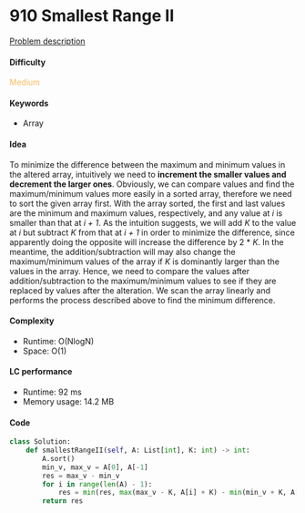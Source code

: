 910 Smallest Range II   
=======================
[Problem description](https://leetcode.com/problems/smallest-range-ii/)

#### Difficulty
<span style="color:#FABC60">Medium</span>

#### Keywords
- Array
  
#### Idea
To minimize the difference between the maximum and minimum values in the altered array, intuitively we need to **increment the smaller values and decrement the larger ones**. Obviously, we can compare values and find the maximum/minimum values more easily in a sorted array, therefore we need to sort the given array first. With the array sorted, the first and last values are the minimum and maximum values, respectively, and any value at *i* is smaller than that at *i + 1*. As the intuition suggests, we will add *K* to the value at *i* but subtract *K* from that at *i + 1* in order to minimize the difference, since apparently doing the opposite will increase the difference by 2 * *K*. In the meantime, the addition/subtraction will may also change the maximum/minimum values of the array if *K* is dominantly larger than the values in the array. Hence, we need to compare the values after addition/subtraction to the maximum/minimum values to see if they are replaced by values after the alteration. We scan the array linearly and performs the process described above to find the minimum difference. 

#### Complexity
- Runtime: O(NlogN) 
- Space: O(1)
  
#### LC performance
- Runtime: 92 ms
- Memory usage: 14.2 MB

#### Code
```python
class Solution:
    def smallestRangeII(self, A: List[int], K: int) -> int:
        A.sort()
        min_v, max_v = A[0], A[-1]
        res = max_v - min_v
        for i in range(len(A) - 1):
            res = min(res, max(max_v - K, A[i] + K) - min(min_v + K, A[i + 1] - K))
        return res        
```